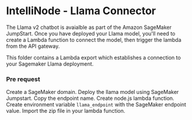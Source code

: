# IntelliNode - Llama Connector

The Llama v2 chatbot is avaialble as part of the Amazon SageMaker JumpStart. Once you have deployed your Llama model, you'll need to create a Lambda function to connect the model, then trigger the lambda from the API gateway.

This folder contains a Lambda export which establishes a connection to your Sagemaker Llama deployment.

### Pre request
Create a SageMaker
 domain.
Deploy the llama model using SageMaker Jumpstart.
Copy the endpoint name.
Create node.js lambda function.
Create environment variable `llama_endpoint` with the SageMaker endpoint value.
Import the zip file in your lambda function.
